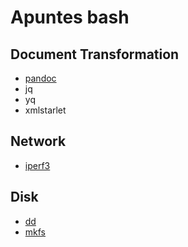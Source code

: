 # Apuntes bash

## Document Transformation
* [pandoc](pandoc.md)
* jq
* yq
* xmlstarlet

## Network
* [iperf3](iperf3.md)

## Disk
* [dd](dd.md)
* [mkfs](mkfs.md)